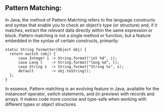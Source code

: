 ## Pattern Matching:
In Java, the method of Pattern Matching refers to the language constructs and syntax that enable you to check an object’s type (or structure) and, if it matches, extract the relevant data directly within the same expression or block. Pattern matching is not a single method or function, but a feature embedded in the syntax of certain constructs, primarily:

    static String formatter(Object obj) {
      return switch (obj) {
          case Integer i -> String.format("int %d", i);
          case Long l    -> String.format("long %d", l);
          case String s  -> String.format("String %s", s);
          default        -> obj.toString();
      };
    }

In essence, Pattern matching is an evolving feature in Java, available for the instanceof operator, switch statements, and (in preview) with records and arrays. It makes code more concise and type-safe when working with different types or object structures.
